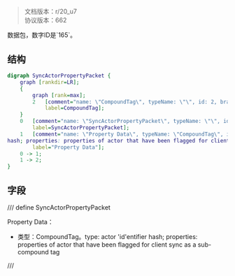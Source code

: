 # <!-- md:samp SyncActorPropertyPacket -->

> 文档版本：r/20_u7<br/>协议版本：662

<!-- md:samp SyncActorPropertyPacket -->数据包，数字ID是`165`。

## 结构

```dot
digraph SyncActorPropertyPacket {
	graph [rankdir=LR];
	{
		graph [rank=max];
		2	[comment="name: \"CompoundTag\", typeName: \"\", id: 2, branchId: 0, recurseId: -1, attributes: 512, notes: \"\"",
			label=CompoundTag];
	}
	0	[comment="name: \"SyncActorPropertyPacket\", typeName: \"\", id: 0, branchId: 165, recurseId: -1, attributes: 0, notes: \"\"",
		label=SyncActorPropertyPacket];
	1	[comment="name: \"Property Data\", typeName: \"CompoundTag\", id: 1, branchId: 0, recurseId: -1, attributes: 256, notes: \"type: actor identifier \
hash; properties: properties of actor that have been flagged for client sync as a sub-compound tag\"",
		label="Property Data"];
	0 -> 1;
	1 -> 2;
}

```

## 字段

/// define
SyncActorPropertyPacket

Property Data：[<!-- md:samp CompoundTag -->](refs/protocols/types/CompoundTag.md)

- 类型：CompoundTag。type: actor 'id'entifier hash; properties: properties of actor that have been flagged for client sync as a sub-compound tag


///
